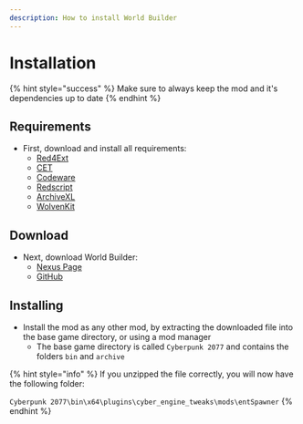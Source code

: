 ```yaml
---
description: How to install World Builder
---
```


# Installation

{% hint style="success" %}
Make sure to always keep the mod and it's dependencies up to date
{% endhint %}

## Requirements

* First, download and install all requirements:
  * [Red4Ext](https://github.com/wopss/RED4ext)
  * [CET](https://github.com/maximegmd/CyberEngineTweaks)
  * [Codeware](https://github.com/psiberx/cp2077-codeware)
  * [Redscript](https://github.com/jac3km4/redscript)
  * [ArchiveXL](https://github.com/psiberx/cp2077-archive-xl)
  * [WolvenKit](https://github.com/WolvenKit/WolvenKit)

## Download

* Next, download World Builder:
  * [Nexus Page](https://www.nexusmods.com/cyberpunk2077/mods/20660)
  * [GitHub](https://github.com/justarandomguyintheinternet/CP77_entSpawner)

## Installing

* Install the mod as any other mod, by extracting the downloaded file into the base game directory, or using a mod manager
  * The base game directory is called `Cyberpunk 2077` and contains the folders `bin` and `archive`

{% hint style="info" %}
If you unzipped the file correctly, you will now have the following folder:

`Cyberpunk 2077\bin\x64\plugins\cyber_engine_tweaks\mods\entSpawner`
{% endhint %}
